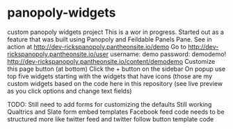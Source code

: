 # panopoly-widgets
custom panopoly widgets project
This is a wor in progress. Started out as a feature that was built using Panopoly and Feildable Panels Pane.
See in action at http://dev-rickspanopoly.pantheonsite.io/demo
Go to http://dev-rickspanopoly.pantheonsite.io/user
username: demo
password: demodemo!
http://dev-rickspanopoly.pantheonsite.io/content/demodemo
Customize this page button (at bottom)
Click the + button on the sidebar
On popup use top five widgets starting with the widgets that have icons (those are my 
  custom widgets based on the code here in this repository (see live preview as you click options and change text fields)

TODO:
Still need to add forms for customizing the defaults
Still working Qualtrics and Slate form embed templates
Facebook feed code needs to be structured more like twitter feed and twitter follow button template code
